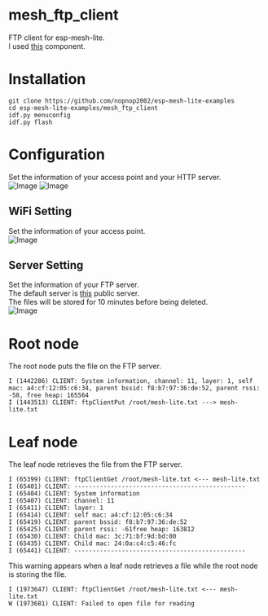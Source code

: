 # mesh_ftp_client
FTP client for esp-mesh-lite.   
I used [this](https://github.com/nopnop2002/esp-idf-ftpClient) component.   

# Installation

```
git clone https://github.com/nopnop2002/esp-mesh-lite-examples
cd esp-mesh-lite-examples/mesh_ftp_client
idf.py menuconfig
idf.py flash
```

# Configuration   
Set the information of your access point and your HTTP server.   
![Image](https://github.com/user-attachments/assets/28ee4b1b-541a-4bc0-9d20-4c70e0e60452)
![Image](https://github.com/user-attachments/assets/218ee65f-d94c-403d-b576-dc82eb8db4e7)

## WiFi Setting
Set the information of your access point.   
![Image](https://github.com/user-attachments/assets/3c873f51-cb79-4ae2-b980-1d49ea2f9245)

## Server Setting
Set the information of your FTP server.   
The default server is [this](https://dlptest.com/ftp-test/) public server.   
The files will be stored for 10 minutes before being deleted.   
![Image](https://github.com/user-attachments/assets/54e845bf-9c3e-4db6-8fa6-7e17cdcaac79)

# Root node
The root node puts the file on the FTP server.
```
I (1442286) CLIENT: System information, channel: 11, layer: 1, self mac: a4:cf:12:05:c6:34, parent bssid: f8:b7:97:36:de:52, parent rssi: -58, free heap: 165564
I (1443513) CLIENT: ftpClientPut /root/mesh-lite.txt ---> mesh-lite.txt
```

# Leaf node
The leaf node retrieves the file from the FTP server.
```
I (65399) CLIENT: ftpClientGet /root/mesh-lite.txt <--- mesh-lite.txt
I (65401) CLIENT: -----------------------------------------------
I (65404) CLIENT: System information
I (65407) CLIENT: channel: 11
I (65411) CLIENT: layer: 1
I (65414) CLIENT: self mac: a4:cf:12:05:c6:34
I (65419) CLIENT: parent bssid: f8:b7:97:36:de:52
I (65425) CLIENT: parent rssi: -61free heap: 163812
I (65430) CLIENT: Child mac: 3c:71:bf:9d:bd:00
I (65435) CLIENT: Child mac: 24:0a:c4:c5:46:fc
I (65441) CLIENT: -----------------------------------------------
```

This warning appears when a leaf node retrieves a file while the root node is storing the file.   
```
I (1973647) CLIENT: ftpClientGet /root/mesh-lite.txt <--- mesh-lite.txt
W (1973681) CLIENT: Failed to open file for reading
```
